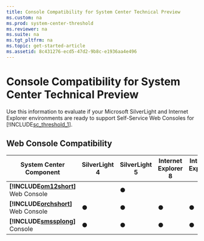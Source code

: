 ```yaml
---
title: Console Compatibility for System Center Technical Preview
ms.custom: na
ms.prod: system-center-threshold
ms.reviewer: na
ms.suite: na
ms.tgt_pltfrm: na
ms.topic: get-started-article
ms.assetid: 8c431276-ecd5-47d2-9b8c-e1936aa4e496
---
```

# Console Compatibility for System Center Technical Preview
Use this information to evaluate if your Microsoft SilverLight and Internet Explorer environments are ready to support Self\-Service Web Consoles for [!INCLUDE[sc_threshold_1](../Token/sc_threshold_1_md.md)].

## Web Console Compatibility

|System Center Component|SilverLight 4|SilverLight 5|Internet Explorer 8|Internet Explorer 9|Internet Explorer 10|Internet Explorer 11|
|---------------------------|-----------------|-----------------|-----------------------|-----------------------|------------------------|------------------------|
|**[!INCLUDE[om12short](../Token/om12short_md.md)]** Web Console||●||||●|
|**[!INCLUDE[orchshort](../Token/orchshort_md.md)]** Web Console|●|●|●|●|●|●|
|**[!INCLUDE[smssplong](../Token/smssplong_md.md)]** Console|●|●|●|●|●|●|


